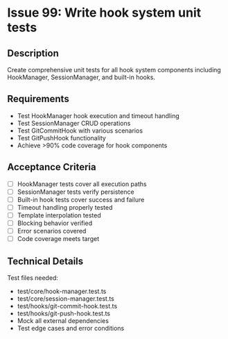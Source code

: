 # Issue 99: Write hook system unit tests

## Description
Create comprehensive unit tests for all hook system components including HookManager, SessionManager, and built-in hooks.

## Requirements
- Test HookManager hook execution and timeout handling
- Test SessionManager CRUD operations
- Test GitCommitHook with various scenarios
- Test GitPushHook functionality
- Achieve >90% code coverage for hook components

## Acceptance Criteria
- [ ] HookManager tests cover all execution paths
- [ ] SessionManager tests verify persistence
- [ ] Built-in hook tests cover success and failure
- [ ] Timeout handling properly tested
- [ ] Template interpolation tested
- [ ] Blocking behavior verified
- [ ] Error scenarios covered
- [ ] Code coverage meets target

## Technical Details
Test files needed:
- test/core/hook-manager.test.ts
- test/core/session-manager.test.ts  
- test/hooks/git-commit-hook.test.ts
- test/hooks/git-push-hook.test.ts
- Mock all external dependencies
- Test edge cases and error conditions